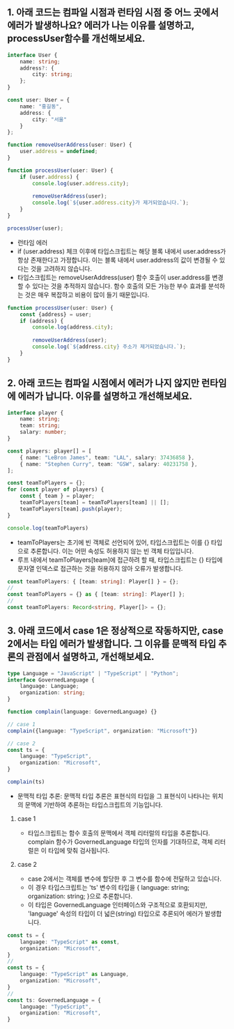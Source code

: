 ## 1. 아래 코드는 컴파일 시점과 런타임 시점 중 어느 곳에서 에러가 발생하나요? 에러가 나는 이유를 설명하고, processUser함수를 개선해보세요.

```ts
interface User {
    name: string;
    address?: {
        city: string;
    };
}

const user: User = {
    name: "홍길동",
    address: {
        city: "서울"
    }
};

function removeUserAddress(user: User) {
    user.address = undefined;
}

function processUser(user: User) {
    if (user.address) {
        console.log(user.address.city);
        
        removeUserAddress(user);
        console.log(`${user.address.city}가 제거되었습니다.`);
    }
}

processUser(user);
```

- 런타임 에러
- if (user.address) 체크 이후에 타입스크립트는 해당 블록 내에서 user.address가 항상 존재한다고 가정합니다. 이는 블록 내에서 user.address의 값이 변경될 수 있다는 것을 고려하지 않습니다.
- 타입스크립트는 removeUserAddress(user) 함수 호출이 user.address를 변경할 수 있다는 것을 추적하지 않습니다. 함수 호출의 모든 가능한 부수 효과를 분석하는 것은 매우 복잡하고 비용이 많이 들기 때문입니다.

```ts
function processUser(user: User) {
    const {address} = user;
    if (address) {
        console.log(address.city);
        
        removeUserAddress(user);
        console.log(`${address.city} 주소가 제거되었습니다.`);
    }
}
```

## 2. 아래 코드는 컴파일 시점에서 에러가 나지 않지만 런타임에 에러가 납니다. 이유를 설명하고 개선해보세요.

```ts
interface player {
    name: string;
    team: string;
    salary: number;
}

const players: player[] = [
    { name: "LeBron James", team: "LAL", salary: 37436858 },
    { name: "Stephen Curry", team: "GSW", salary: 40231758 },
];

const teamToPlayers = {};
for (const player of players) {
    const { team } = player;
    teamToPlayers[team] = teamToPlayers[team] || [];
    teamToPlayers[team].push(player);
}

console.log(teamToPlayers)
```

- teamToPlayers는 초기에 빈 객체로 선언되어 있어, 타입스크립트는 이를 {} 타입으로 추론합니다. 이는 어떤 속성도 허용하지 않는 빈 객체 타입입니다.
- 루프 내에서 teamToPlayers[team]에 접근하려 할 때, 타입스크립트는 {} 타입에 문자열 인덱스로 접근하는 것을 허용하지 않아 오류가 발생합니다.

```ts
const teamToPlayers: { [team: string]: Player[] } = {};
//
const teamToPlayers = {} as { [team: string]: Player[] };
//
const teamToPlayers: Record<string, Player[]> = {};
```

## 3. 아래 코드에서 case 1은 정상적으로 작동하지만, case 2에서는 타입 에러가 발생합니다. 그 이유를 문맥적 타입 추론의 관점에서 설명하고, 개선해보세요.

```ts
type Language = "JavaScript" | "TypeScript" | "Python";
interface GovernedLanguage {
    language: Language;
    organization: string;
}

function complain(language: GovernedLanguage) {}

// case 1
complain({language: "TypeScript", organization: "Microsoft"})

// case 2
const ts = {
    language: "TypeScript",
    organization: "Microsoft",
}

complain(ts)

```
- 문맥적 타입 추론: 문맥적 타입 추론은 표현식의 타입을 그 표현식이 나타나는 위치의 문맥에 기반하여 추론하는 타입스크립트의 기능입니다.

1. case 1
   - 타입스크립트는 함수 호출의 문맥에서 객체 리터럴의 타입을 추론합니다. complain 함수가 GovernedLanguage 타입의 인자를 기대하므로, 객체 리터럴은 이 타입에 맞춰 검사됩니다.

2. case 2
   - case 2에서는 객체를 변수에 할당한 후 그 변수를 함수에 전달하고 있습니다. 
   - 이 경우 타입스크립트는 'ts' 변수의 타입을 { language: string; organization: string; }으로 추론합니다. 
   - 이 타입은 GovernedLanguage 인터페이스와 구조적으로 호환되지만, 'language' 속성의 타입이 더 넓은(string) 타입으로 추론되어 에러가 발생합니다.

```ts
const ts = {
    language: "TypeScript" as const,
    organization: "Microsoft",
}
//
const ts = {
    language: "TypeScript" as Language,
    organization: "Microsoft",
}
//
const ts: GovernedLanguage = {
    language: "TypeScript",
    organization: "Microsoft",
}
```